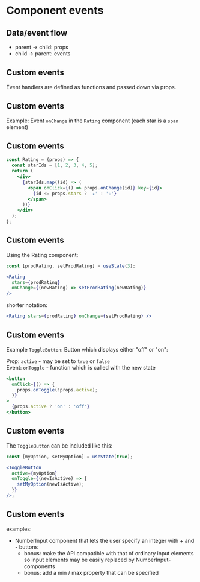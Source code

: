 # Component events

## Data/event flow

- parent → child: props
- child → parent: events

## Custom events

Event handlers are defined as functions and passed down via props.

## Custom events

Example: Event `onChange` in the `Rating` component (each star is a `span` element)

## Custom events

```jsx
const Rating = (props) => {
  const starIds = [1, 2, 3, 4, 5];
  return (
    <div>
      {starIds.map((id) => (
        <span onClick={() => props.onChange(id)} key={id}>
          {id <= props.stars ? '★' : '☆'}
        </span>
      ))}
    </div>
  );
};
```

## Custom events

Using the Rating component:

```jsx
const [prodRating, setProdRating] = useState(3);
```

```jsx
<Rating
  stars={prodRating}
  onChange={(newRating) => setProdRating(newRating)}
/>
```

shorter notation:

```jsx
<Rating stars={prodRating} onChange={setProdRating} />
```

## Custom events

Example `ToggleButton`: Button which displays either "off" or "on":

Prop: `active` - may be set to `true` or `false`  
Event: `onToggle` - function which is called with the new state

```jsx
<button
  onClick={() => {
    props.onToggle(!props.active);
  }}
>
  {props.active ? 'on' : 'off'}
</button>
```

## Custom events

The `ToggleButton` can be included like this:

```jsx
const [myOption, setMyOption] = useState(true);

<ToggleButton
  active={myOption}
  onToggle={(newIsActive) => {
    setMyOption(newIsActive);
  }}
/>;
```

## Custom events

examples:

- NumberInput component that lets the user specify an integer with + and - buttons
  - bonus: make the API compatible with that of ordinary input elements so input elements may be easily replaced by NumberInput-components
  - bonus: add a min / max property that can be specified
